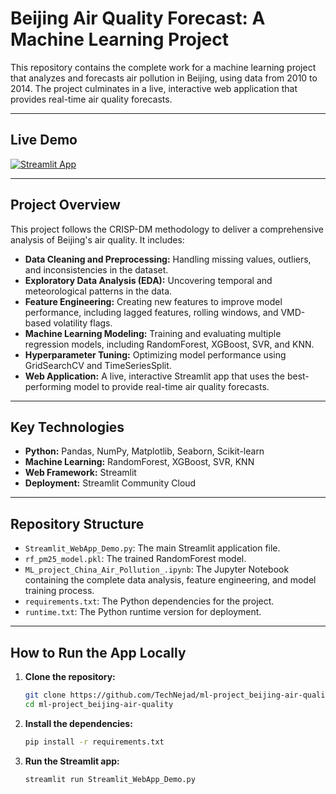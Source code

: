# Beijing Air Quality Forecast: A Machine Learning Project

This repository contains the complete work for a machine learning project that analyzes and forecasts air pollution in Beijing, using data from 2010 to 2014. The project culminates in a live, interactive web application that provides real-time air quality forecasts.

---

## Live Demo

<a href="https://ml-projectbeijing-air-quality-gqgd3juiatrt7eop7cdrwb.streamlit.app/" target="_blank">
    <img src="https://static.streamlit.io/badges/streamlit_badge_black_white.svg" alt="Streamlit App"/>
</a>

---

## Project Overview

This project follows the CRISP-DM methodology to deliver a comprehensive analysis of Beijing's air quality. It includes:

*   **Data Cleaning and Preprocessing:** Handling missing values, outliers, and inconsistencies in the dataset.
*   **Exploratory Data Analysis (EDA):** Uncovering temporal and meteorological patterns in the data.
*   **Feature Engineering:** Creating new features to improve model performance, including lagged features, rolling windows, and VMD-based volatility flags.
*   **Machine Learning Modeling:** Training and evaluating multiple regression models, including RandomForest, XGBoost, SVR, and KNN.
*   **Hyperparameter Tuning:** Optimizing model performance using GridSearchCV and TimeSeriesSplit.
*   **Web Application:** A live, interactive Streamlit app that uses the best-performing model to provide real-time air quality forecasts.

---

## Key Technologies

*   **Python:** Pandas, NumPy, Matplotlib, Seaborn, Scikit-learn
*   **Machine Learning:** RandomForest, XGBoost, SVR, KNN
*   **Web Framework:** Streamlit
*   **Deployment:** Streamlit Community Cloud

---

## Repository Structure

*   `Streamlit_WebApp_Demo.py`: The main Streamlit application file.
*   `rf_pm25_model.pkl`: The trained RandomForest model.
*   `ML_project_China_Air_Pollution_.ipynb`: The Jupyter Notebook containing the complete data analysis, feature engineering, and model training process.
*   `requirements.txt`: The Python dependencies for the project.
*   `runtime.txt`: The Python runtime version for deployment.

---

## How to Run the App Locally

1.  **Clone the repository:**
    ```bash
    git clone https://github.com/TechNejad/ml-project_beijing-air-quality.git
    cd ml-project_beijing-air-quality
    ```

2.  **Install the dependencies:**
    ```bash
    pip install -r requirements.txt
    ```

3.  **Run the Streamlit app:**
    ```bash
    streamlit run Streamlit_WebApp_Demo.py
    ```
